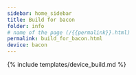 ```yaml
---
sidebar: home_sidebar
title: Build for bacon
folder: info
# name of the page (/{{permalink}}.html)
permalink: build_for_bacon.html
device: bacon
---
```

{% include templates/device_build.md %}
